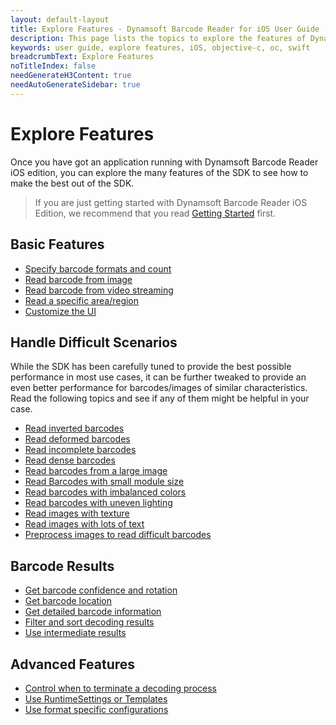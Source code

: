 ```yaml
---
layout: default-layout
title: Explore Features - Dynamsoft Barcode Reader for iOS User Guide
description: This page lists the topics to explore the features of Dynamsoft Barcode Reader iOS SDK.
keywords: user guide, explore features, iOS, objective-c, oc, swift
breadcrumbText: Explore Features
noTitleIndex: false
needGenerateH3Content: true
needAutoGenerateSidebar: true
---
```


# Explore Features

Once you have got an application running with Dynamsoft Barcode Reader iOS edition, you can explore the many features of the SDK to see how to make the best out of the SDK.

> If you are just getting started with Dynamsoft Barcode Reader iOS Edition, we recommend that you read [Getting Started](../index.md) first.

## Basic Features

* [Specify barcode formats and count]({{site.features}}barcode-formats-and-count.html?lang=objc,swift)
* [Read barcode from image]({{site.features}}read-different-source.html?lang=objc,swift)
* [Read barcode from video streaming]({{site.features}}read-video-streaming-mobile.html?lang=objc,swift)
* [Read a specific area/region]({{site.features}}barcode-scan-region-mobile.html?lang=objc,swift)
* [Customize the UI]({{site.oc}}ui-configurations.html)

## Handle Difficult Scenarios

While the SDK has been carefully tuned to provide the best possible performance in most use cases, it can be further tweaked to provide an even better performance for barcodes/images of similar characteristics. Read the following topics and see if any of them might be helpful in your case.

* [Read inverted barcodes]({{site.features}}read-inverted-barcodes.html?lang=objc,swift)
* [Read deformed barcodes]({{site.features}}read-deformed-barcodes.html?lang=objc,swift)
* [Read incomplete barcodes]({{site.features}}read-incomplete-barcodes.html?lang=objc,swift)
* [Read dense barcodes]({{site.features}}read-dense-barcodes.html?lang=objc,swift)
* [Read barcodes from a large image]({{site.features}}read-a-large-image.html?lang=objc,swift)
* [Read Barcodes with small module size]({{site.features}}read-barcodes-with-small-module-size.html?lang=objc,swift)
* [Read barcodes with imbalanced colors]({{site.features}}read-barcodes-with-imbalanced-colour.html?lang=objc,swift)
* [Read barcodes with uneven lighting]({{site.features}}read-barcodes-with-uneven-lighting.html?lang=objc,swift)
* [Read images with texture]({{site.features}}read-images-with-texture.html?lang=objc,swift)
* [Read images with lots of text]({{site.features}}read-images-with-lots-of-text.html?lang=objc,swift)
* [Preprocess images to read difficult barcodes]({{site.features}}preprocess-images.html?lang=objc,swift)

## Barcode Results

* [Get barcode confidence and rotation]({{site.features}}get-confidence-rotation.html?lang=objc,swift)
* [Get barcode location]({{site.features}}get-barcode-location.html?lang=objc,swift)
* [Get detailed barcode information]({{site.features}}get-detailed-info.html?lang=objc,swift)
* [Filter and sort decoding results]({{site.features}}filter-and-sort.html?lang=objc,swift)
* [Use intermediate results]({{site.features}}use-intermidiate-results.html?lang=objc,swift)

## Advanced Features

* [Control when to terminate a decoding process]({{site.features}}control-terminate-phase.html?lang=objc,swift)
* [Use RuntimeSettings or Templates]({{site.features}}use-runtimesettings-or-templates.html?lang=objc,swift)
* [Use format specific configurations]({{site.features}}use-format-specific-configuration.html?lang=objc,swift)
